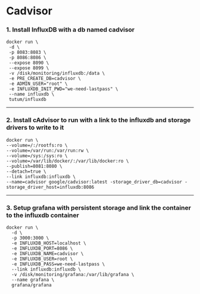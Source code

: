 # Cadvisor

### 1. Install InfluxDB with a db named cadvisor

```
docker run \
 -d \
 -p 8083:8083 \
 -p 8086:8086 \
 --expose 8090 \
 --expose 8099 \
 -v /disk/monitoring/influxdb:/data \
 -e PRE_CREATE_DB=cadvisor \
 -e ADMIN_USER="root" \
 -e INFLUXDB_INIT_PWD="we-need-lastpass" \
 --name influxdb \
 tutum/influxdb
```

---

### 2. Install cAdvisor to run with a link to the influxdb and storage drivers to write to it

```
docker run \
--volume=/:/rootfs:ro \
--volume=/var/run:/var/run:rw \
--volume=/sys:/sys:ro \
--volume=/var/lib/docker/:/var/lib/docker:ro \
--publish=8081:8080 \
--detach=true \
--link influxdb:influxdb \
--name=cadvisor google/cadvisor:latest -storage_driver_db=cadvisor -storage_driver_host=influxdb:8086
```

---

### 3. Setup grafana with persistent storage and link the container to the influxdb container

```
docker run \
  -d \
  -p 3000:3000 \
  -e INFLUXDB_HOST=localhost \
  -e INFLUXDB_PORT=8086 \
  -e INFLUXDB_NAME=cadvisor \
  -e INFLUXDB_USER=root \
  -e INFLUXDB_PASS=we-need-lastpass \
  --link influxdb:influxdb \
  -v /disk/monitoring/grafana:/var/lib/grafana \
  --name grafana \
  grafana/grafana
```
